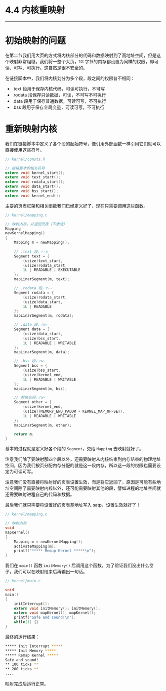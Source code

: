 # 4.4 内核重映射

----

# 初始映射的问题

在第二节我们用大页的方式将内核部分的代码和数据映射到了高地址空间，但是这个映射非常粗糙，我们将一整个大页，1G 字节的内存都设置为同样的权限，即可读、可写、可执行。这自然是很不安全的。

在链接脚本中，我们将内核划分为多个段，段之间的权限各不相同：

- .text 段用于保存内核代码，可读可执行，不可写
- .rodata 段保存只读数据，可读，不可写不可执行
- .data 段用于保存普通数据，可读可写，不可执行
- .bss 段用于保存全局变量，可读可写，不可执行

# 重新映射内核

我们在链接脚本中定义了各个段的起始符号，像引用外部函数一样引用它们就可以直接使用这些符号。

```c
// kernel/consts.h

// 链接脚本的相关符号
extern void kernel_start();
extern void text_start();
extern void rodata_start();
extern void data_start();
extern void bss_start();
extern void kernel_end();
```

主要的页表框架和相关函数我们已经定义好了，现在只需要调用这些函数。

```c
// kernel/mapping.c

// 映射内核，并返回页表（不激活）
Mapping
newKernelMapping()
{
    Mapping m = newMapping();
    
    // .text 段，r-x
    Segment text = {
        (usize)text_start,
        (usize)rodata_start,
        1L | READABLE | EXECUTABLE
    };
    mapLinarSegment(m, text);

    // .rodata 段，r--
    Segment rodata = {
        (usize)rodata_start,
        (usize)data_start,
        1L | READABLE
    };
    mapLinarSegment(m, rodata);

    // .data 段，rw-
    Segment data = {
        (usize)data_start,
        (usize)bss_start,
        1L | READABLE | WRITABLE
    };
    mapLinarSegment(m, data);

    // .bss 段，rw-
    Segment bss = {
        (usize)bss_start,
        (usize)kernel_end,
        1L | READABLE | WRITABLE
    };
    mapLinarSegment(m, bss);

    // 剩余空间，rw-
    Segment other = {
        (usize)kernel_end,
        (usize)(MEMORY_END_PADDR + KERNEL_MAP_OFFSET),
        1L | READABLE | WRITABLE
    };
    mapLinarSegment(m, other);

    return m;
}
```

基本的过程就是定义好各个段的 `Segment`，交给 `Mapping` 去映射就好了。

注意我们除了要映射那四个段以外，还需要映射从内核结束到内存结束的物理地址空间，因为我们按页分配内存分配的就是这一段内存，所以这一段的权限也需要设定为可读可写。

注意我们没有直接将映射好的页表设置生效，而是将它返回了，原因是可能有些地址空间除了需要映射内核以外，还可能需要映射其他的段，譬如进程的地址空间就还需要映射进程自己的代码和数据。

最后我们就只需要将设置好的页表基地址写入 satp，设置生效就好了！

```c
// kernel/mapping.c

// 映射内核
void
mapKernel()
{
    Mapping m = newKernelMapping();
    activateMapping(m);
    printf("***** Remap Kernel *****\n");
}
```

我们在 `main()` 函数 `initMemory()` 后调用这个函数，为了验证我们没出什么岔子，我们可以在映射结束后再输出一句话。

```c
// kernel/main.c

void
main()
{
    initInterrupt();
    extern void initMemory(); initMemory();
    extern void mapKernel(); mapKernel();
    printf("Safe and sound!\n");
    while(1) {}
}
```

最终的运行结果：

```bash
***** Init Interrupt *****
***** Init Memory *****
***** Remap Kernel *****
Safe and sound!
** 100 ticks **
** 200 ticks **
....
```

映射完成后运行正常。